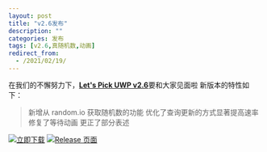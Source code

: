 ```yaml
---
layout: post
title: "v2.6发布"
description: ""
categories: 发布
tags: [v2.6,真随机数,动画]
redirect_from:
  - /2021/02/19/
---
```


在我们的不懈努力下，[**Let's Pick UWP v2.6**](https://img.shields.io/badge/Let's%20Pick%20UWP-2.6-orange)要和大家见面啦
新版本的特性如下：
>新增从 random.io 获取随机数的功能
>优化了查询更新的方式显著提高速率
>修复了等待动画
>更正了部分表述


[![立即下载](https://img.shields.io/badge/立即下载-NOW-E1FFFF.svg?logo=data:image/png;base64,iVBORw0KGgoAAAANSUhEUgAAABQAAAAXCAYAAAALHW+jAAAAvElEQVQ4je2U0Q3CMAxEL4gBGIEV2KAjdISO0E1gg47CCF2BDcoGjw8SVLUmNlKR+OAkK4l1ebITJQlQQGMeT54xBYHFlDzjLkL7RPug7xIFRlsOK9ryOYer37+UP1CS1Ofw1EvqVllgGUWDkSvrwcgJMIGdAZ1vnsO6CNCCWvMVrABboHGgS1mwBmhLO1Og0mplmWEeeA36DvbiJCDyTo95vFU8SM/PIfzwHSF9+ce+bgFMwCTpsAVM0v0BS624ECI69eAAAAAASUVORK5CYII=)](https://github.com/Techy-Wu/Let-s_Pick_UWP/releases/download/2.6/release.zip)
[![Release 页面](https://img.shields.io/badge/Github-Release-008B8B.svg?logo=github)](https://github.com/Techy-Wu/Let-s_Pick_UWP/releases/2.6)